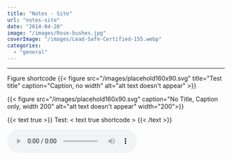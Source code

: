 ```yaml
---
title: "Notes - Site"
url: "notes-site"
date: "2014-04-28"
image: "/images/Rose-bushes.jpg"
coverImage: "/images/Lead-Safe-Certified-155.webp"
categories:
  - "general"
---
```

___
Figure shortcode
{{< figure src="/images/placehold160x90.svg" title="Test title" caption="Caption, no width" alt="alt text doesn't appear" >}}

{{< figure src="/images/placehold160x90.svg" caption="No Title, Caption only, width 200" alt="alt text doesn't appear" width="200">}}

{{< text true >}}
Test: < text true shortcode >
{{< /text >}}

<html>  
<head><script src="https://ajax.googleapis.com/ajax/libs/jquery/3.3.1/jquery.min.js"></script></head>
<body>       
<audio id="player" autoplay controls><source src="0.mp3" type="audio/mp3"></audio>
</body>
<script>
    var x = 0;
    var music = document.getElementById("player");
    $("#player").bind("ended", function(){
    x=x+1;
    music.src = x%4 + ".mp3";
    music.load();
    music.play();       
    });
    </script>
</html>

